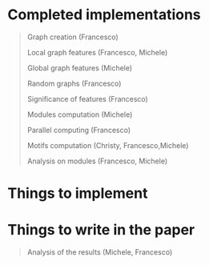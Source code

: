 # Completed implementations
> Graph creation            (Francesco)
> 
> Local graph features      (Francesco, Michele)
> 
> Global graph features     (Michele)
> 
> Random graphs             (Francesco)
> 
> Significance of features  (Francesco)
>
> Modules computation       (Michele)
> 
> Parallel computing        (Francesco)
>
> Motifs computation        (Christy, Francesco,Michele)
>
> Analysis on modules       (Francesco, Michele)
# Things to implement

# Things to write in the paper
> Analysis of the results   (Michele, Francesco)
